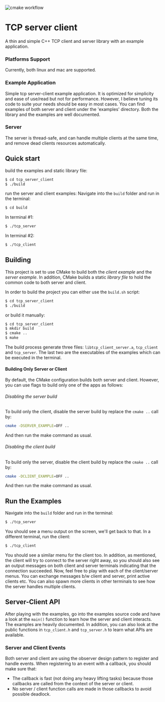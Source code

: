 ![cmake workflow](https://github.com/elhayra/tcp_server_client/actions/workflows/cmake.yml/badge.svg)

# TCP server client
A thin and simple C++ TCP client and server library with an example application.

### Platforms Support
Currently, both linux and mac are supported.

### Example Application
Simple tcp server-client example application. It is optimized for simplicity and ease of use/read but not for performance. However, I believe tuning its code to suite your needs should be easy in most cases.
You can find examples of both server and client under the 'examples' directory. Both the library and the examples are well documented.

### Server
The server is thread-safe, and can handle multiple clients at the same time, and remove dead clients resources automatically. 

## Quick start
build the examples and static library file:
```bash
$ cd tcp_server_client
$ ./build
```

run the server and client examples:
Navigate into the `build` folder and run in the terminal:
```bash
$ cd build
```
In terminal #1:
```bash
$ ./tcp_server
```
In terminal #2:
```bash
$ ./tcp_client
```

## Building 

This project is set to use CMake to build both the *client example* and the *server example*. In addition, CMake builds a static *library file* to hold the common code to both server and client.

In order to build the project you can either use the `build.sh` script:
```bash
$ cd tcp_server_client
$ ./build
```

or build it manually:
```bash
$ cd tcp_server_client
$ mkdir build
$ cmake ..
$ make
```

The build process generate three files: `libtcp_client_server.a`, `tcp_client` and `tcp_server`.
The last two are the executables of the examples which can be executed in the terminal. 


#### Building Only Server or Client

By default, the CMake configuration builds both server and client. However, you can use flags to build only one of the apps as follows:

###### Disabling the server build

To build only the client, disable the server build by replace the `cmake ..` call by:

```bash
cmake -DSERVER_EXAMPLE=OFF ..
```
And then run the make command as usual.

###### Disabling the client build

To build only the server, disable the client build by replace the `cmake ..` call by:

```bash
cmake -DCLIENT_EXAMPLE=OFF ..
```
And then run the make command as usual.

## Run the Examples 
Navigate into the `build` folder and run in the terminal:
```bash
$ ./tcp_server
```

You should see a menu output on the screen, we'll get back to that.
In a different terminal, run the client:
````bash
$ ./tcp_client
````

You should see a similar menu for the client too. In addition, as mentioned, the client will try to connect to the server right away, so you should also see an output messages on both client and server terminals indicating that the connection succeeded.
Now, feel free to play with each of the client/server menus. You can exchange messages b/w client and server, print active clients etc. You can also spawn more clients in other terminals to see how the server handles multiple clients.

## Server-Client API

After playing with the examples, go into the examples source code and have a look at the `main()` function to learn how the server and client interacts. The examples are heavily documented.
In addition, you can also look at the public functions in `tcp_client.h` and `tcp_server.h` to learn what APIs are available.

### Server and Client Events 
Both server and client are using the observer design pattern to register and handle events.
When registering to an event with a callback, you should make sure that:
- The callback is fast (not doing any heavy lifting tasks) because those callbacks are called from the context of the server or client. 
- No server / client function calls are made in those callbacks to avoid possible deadlock.
